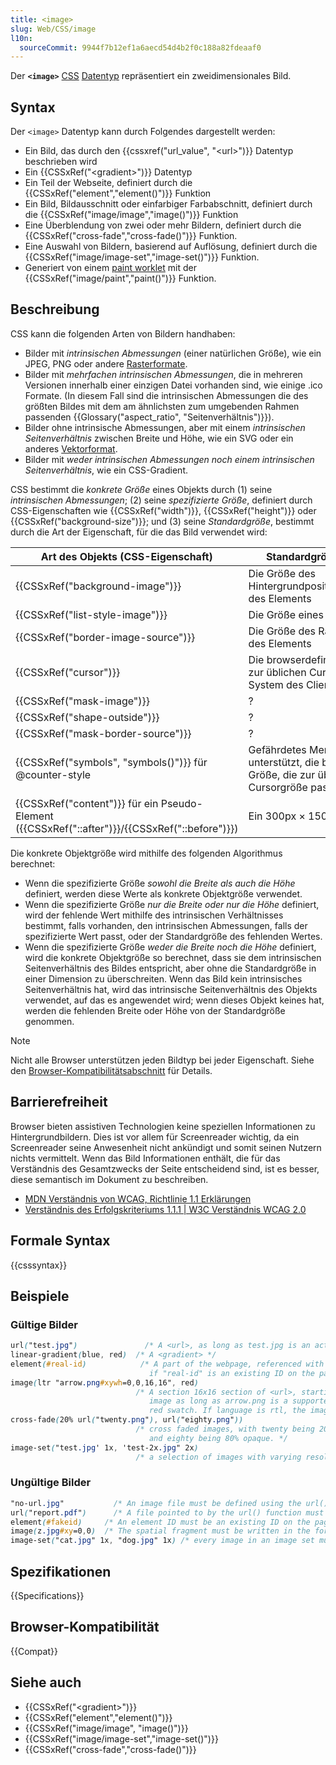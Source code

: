 ```yaml
---
title: <image>
slug: Web/CSS/image
l10n:
  sourceCommit: 9944f7b12ef1a6aecd54d4b2f0c188a82fdeaaf0
---
```


Der **`<image>`** [CSS](/de/docs/Web/CSS) [Datentyp](/de/docs/Web/CSS/CSS_Values_and_Units/CSS_data_types) repräsentiert ein zweidimensionales Bild.

## Syntax

Der `<image>` Datentyp kann durch Folgendes dargestellt werden:

- Ein Bild, das durch den {{cssxref("url_value", "&lt;url&gt;")}} Datentyp beschrieben wird
- Ein {{CSSxRef("&lt;gradient&gt;")}} Datentyp
- Ein Teil der Webseite, definiert durch die {{CSSxRef("element","element()")}} Funktion
- Ein Bild, Bildausschnitt oder einfarbiger Farbabschnitt, definiert durch die {{CSSxRef("image/image","image()")}} Funktion
- Eine Überblendung von zwei oder mehr Bildern, definiert durch die {{CSSxRef("cross-fade","cross-fade()")}} Funktion.
- Eine Auswahl von Bildern, basierend auf Auflösung, definiert durch die {{CSSxRef("image/image-set","image-set()")}} Funktion.
- Generiert von einem [paint worklet](/de/docs/Web/API/CSS_Painting_API) mit der {{CSSxRef("image/paint","paint()")}} Funktion.

## Beschreibung

CSS kann die folgenden Arten von Bildern handhaben:

- Bilder mit _intrinsischen Abmessungen_ (einer natürlichen Größe), wie ein JPEG, PNG oder andere [Rasterformate](https://en.wikipedia.org/wiki/Raster_graphics).
- Bilder mit _mehrfachen intrinsischen Abmessungen_, die in mehreren Versionen innerhalb einer einzigen Datei vorhanden sind, wie einige .ico Formate. (In diesem Fall sind die intrinsischen Abmessungen die des größten Bildes mit dem am ähnlichsten zum umgebenden Rahmen passenden {{Glossary("aspect_ratio", "Seitenverhältnis")}}).
- Bilder ohne intrinsische Abmessungen, aber mit einem _intrinsischen Seitenverhältnis_ zwischen Breite und Höhe, wie ein SVG oder ein anderes [Vektorformat](https://en.wikipedia.org/wiki/Vector_graphics).
- Bilder mit _weder intrinsischen Abmessungen noch einem intrinsischen Seitenverhältnis_, wie ein CSS-Gradient.

CSS bestimmt die _konkrete Größe_ eines Objekts durch (1) seine _intrinsischen Abmessungen_; (2) seine _spezifizierte Größe_, definiert durch CSS-Eigenschaften wie {{CSSxRef("width")}}, {{CSSxRef("height")}} oder {{CSSxRef("background-size")}}; und (3) seine _Standardgröße_, bestimmt durch die Art der Eigenschaft, für die das Bild verwendet wird:

| Art des Objekts (CSS-Eigenschaft)                                                              | Standardgröße des Objekts                                                                              |
| ---------------------------------------------------------------------------------------------- | ------------------------------------------------------------------------------------------------------ |
| {{CSSxRef("background-image")}}                                                                | Die Größe des Hintergrundpositionierungsbereichs des Elements                                          |
| {{CSSxRef("list-style-image")}}                                                                | Die Größe eines `1em` Zeichens                                                                         |
| {{CSSxRef("border-image-source")}}                                                             | Die Größe des Rahmenbildbereichs des Elements                                                          |
| {{CSSxRef("cursor")}}                                                                          | Die browserdefinierte Größe, die zur üblichen Cursorgröße auf dem System des Clients passt             |
| {{CSSxRef("mask-image")}}                                                                      | ?                                                                                                      |
| {{CSSxRef("shape-outside")}}                                                                   | ?                                                                                                      |
| {{CSSxRef("mask-border-source")}}                                                              | ?                                                                                                      |
| {{CSSxRef("symbols", "symbols()")}} für @counter-style                                         | Gefährdetes Merkmal. Wenn unterstützt, die browserdefinierte Größe, die zur üblichen Cursorgröße passt |
| {{CSSxRef("content")}} für ein Pseudo-Element ({{CSSxRef("::after")}}/{{CSSxRef("::before")}}) | Ein 300px × 150px Rechteck                                                                             |

Die konkrete Objektgröße wird mithilfe des folgenden Algorithmus berechnet:

- Wenn die spezifizierte Größe _sowohl die Breite als auch die Höhe_ definiert, werden diese Werte als konkrete Objektgröße verwendet.
- Wenn die spezifizierte Größe _nur die Breite oder nur die Höhe_ definiert, wird der fehlende Wert mithilfe des intrinsischen Verhältnisses bestimmt, falls vorhanden, den intrinsischen Abmessungen, falls der spezifizierte Wert passt, oder der Standardgröße des fehlenden Wertes.
- Wenn die spezifizierte Größe _weder die Breite noch die Höhe_ definiert, wird die konkrete Objektgröße so berechnet, dass sie dem intrinsischen Seitenverhältnis des Bildes entspricht, aber ohne die Standardgröße in einer Dimension zu überschreiten. Wenn das Bild kein intrinsisches Seitenverhältnis hat, wird das intrinsische Seitenverhältnis des Objekts verwendet, auf das es angewendet wird; wenn dieses Objekt keines hat, werden die fehlenden Breite oder Höhe von der Standardgröße genommen.

> [!NOTE]
> Nicht alle Browser unterstützen jeden Bildtyp bei jeder Eigenschaft. Siehe den [Browser-Kompatibilitätsabschnitt](#browser-kompatibilität) für Details.

## Barrierefreiheit

Browser bieten assistiven Technologien keine speziellen Informationen zu Hintergrundbildern. Dies ist vor allem für Screenreader wichtig, da ein Screenreader seine Anwesenheit nicht ankündigt und somit seinen Nutzern nichts vermittelt. Wenn das Bild Informationen enthält, die für das Verständnis des Gesamtzwecks der Seite entscheidend sind, ist es besser, diese semantisch im Dokument zu beschreiben.

- [MDN Verständnis von WCAG, Richtlinie 1.1 Erklärungen](/de/docs/Web/Accessibility/Guides/Understanding_WCAG/Perceivable#guideline_1.1_—_providing_text_alternatives_for_non-text_content)
- [Verständnis des Erfolgskriteriums 1.1.1 | W3C Verständnis WCAG 2.0](https://www.w3.org/TR/UNDERSTANDING-WCAG20/text-equiv-all.html)

## Formale Syntax

{{csssyntax}}

## Beispiele

### Gültige Bilder

```css example-good
url("test.jpg")               /* A <url>, as long as test.jpg is an actual image */
linear-gradient(blue, red)  /* A <gradient> */
element(#real-id)            /* A part of the webpage, referenced with the element() function,
                               if "real-id" is an existing ID on the page */
image(ltr "arrow.png#xywh=0,0,16,16", red)
                            /* A section 16x16 section of <url>, starting from the top, left of the original
                               image as long as arrow.png is a supported image, otherwise a solid
                               red swatch. If language is rtl, the image will be horizontally flipped. */
cross-fade(20% url("twenty.png"), url("eighty.png"))
                            /* cross faded images, with twenty being 20% opaque
                               and eighty being 80% opaque. */
image-set("test.jpg' 1x, 'test-2x.jpg" 2x)
                            /* a selection of images with varying resolutions */
```

### Ungültige Bilder

```css example-bad
"no-url.jpg"           /* An image file must be defined using the url() function. */
url("report.pdf")      /* A file pointed to by the url() function must be an image. */
element(#fakeid)     /* An element ID must be an existing ID on the page. */
image(z.jpg#xy=0,0)  /* The spatial fragment must be written in the format of xywh=#,#,#,# */
image-set("cat.jpg" 1x, "dog.jpg" 1x) /* every image in an image set must have a different resolution */
```

## Spezifikationen

{{Specifications}}

## Browser-Kompatibilität

{{Compat}}

## Siehe auch

- {{CSSxRef("&lt;gradient&gt;")}}
- {{CSSxRef("element","element()")}}
- {{CSSxRef("image/image", "image()")}}
- {{CSSxRef("image/image-set","image-set()")}}
- {{CSSxRef("cross-fade","cross-fade()")}}
